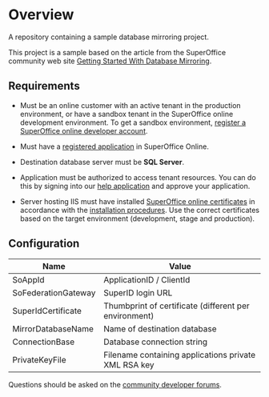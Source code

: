 # Overview

A repository containing a sample database mirroring project.

This project is a sample based on the article from the SuperOffice community web site [Getting Started With Database Mirroring](https://community.superoffice.com/en/content/content/online/database-mirroring/).

## Requirements

* Must be an online customer with an active tenant in the production environment, or have a sandbox tenant in the SuperOffice online development environment. To get a sandbox environment, [register a SuperOffice online developer account](https://community.superoffice.com/en/developer/create-apps/resources/developer-registration/).

* Must have a [registered application](https://community.superoffice.com/en/developer/create-apps/resources/application-registration/) in SuperOffice Online.

* Destination database server must be __SQL Server__.

* Application must be authorized to access tenant resources. You can do this by signing into our [help application](https://devnet-tokens.azurewebsites.net/account/signin) and approve your application.

* Server hosting IIS must have installed [SuperOffice online certificates](https://community.superoffice.com/en/developer/create-apps/resources/downloads/) in accordance with the [installation procedures](https://community.superoffice.com/en/developer/create-apps/how-to/set-up/configure-certificates/). Use the correct certificates based on the target environment (development, stage and production).

## Configuration

| Name               | Value                                                |
|--------------------|------------------------------------------------------|
|SoAppId             | ApplicationID / ClientId                             |
|SoFederationGateway | SuperID login URL                                    |
|SuperIdCertificate  | Thumbprint of certificate (different per environment)|
|MirrorDatabaseName  | Name of destination database                         |
|ConnectionBase      | Database connection string                           |
|PrivateKeyFile      | Filename containing applications  private XML RSA key|

Questions should be asked on the [community developer forums](https://community.superoffice.com/en/Developer/Forum/Rooms/superoffice-product-api-group/crm-online-application/).
